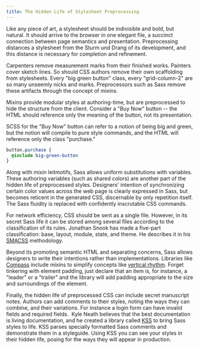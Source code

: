 ```yaml
---
title: The Hidden Life of Stylesheet Preprocessing
---
```


Like any piece of art, a stylesheet should be indivisible and bold,
but natural. It should arrive to the browser in one elegant file,
a succinct connection between page semantics and presentation.
Preprocessing distances a stylesheet from the Sturm und Drang of
its development, and this distance is necessary for completion and
refinement.

Carpenters remove measurement marks from their finished works.
Painters cover sketch lines. So should CSS authors remove their own
scaffolding from stylesheets. Every "big green button" class, every
"grid-column-2" are so many unseemly nicks and marks. Preprocessors
such as Sass remove these artifacts through the concept of mixins.

Mixins provide modular styles at authoring-time, but are preprocessed
to hide the structure from the client. Consider a "Buy Now" button
-- the HTML should reference only the meaning of the button, not
its presentation.

SCSS for the "Buy Now" button can refer to a notion of being big
and green, but the notion will compile to pure style commands, and
the HTML will reference only the class "purchase."

```scss
button.purchase {
  @include big-green-button
}
```

Along with mixin leitmotifs, Sass allows uniform substitutions with
variables. These authoring variables (such as shared colors) are
another part of the hidden life of preprocessed styles. Designers'
intention of synchronizing certain color values across the web page
is clearly expressed in Sass, but becomes reticent in the generated
CSS, discernable by only repetition itself. The Sass fluidity is
replaced with confidently inscrutable CSS commands.

For network efficiency, CSS should be sent as a single file. However,
in its secret Sass life it can be stored among several files according
to the classification of its rules. Jonathan Snook has made a
five-part classification: base, layout, module, state, and theme.
He describes it in his [SMACSS](http://smacss.com/) methodology.

Beyond its promoting semantic HTML and separating concerns, Sass
allows designers to write their intentions rather than implementations.
Libraries like [Compass](http://compass-style.org/) include mixins
to simplify concepts like [vertical
rhythm](http://compass-style.org/reference/compass/typography/vertical_rhythm/).
Forget tinkering with element padding, just declare that an item
is, for instance, a "leader" or a "trailer" and the library will
add padding appropriate to the size and surroundings of the element.

Finally, the hidden life of preprocessed CSS can include secret
manuscript notes. Authors can add comments to their styles, noting
the ways they can combine, and their variations. For instance a
login form can have invalid fields and required fields. &nbsp;Kyle
Neath believes that the best documentation is living documentation,
and he created a library called [KSS](https://github.com/kneath/kss)
to bring Sass styles to life. KSS parses specially formatted Sass
comments and demonstrate them in a styleguide. Using KSS you can
see your styles in their hidden life, posing for the ways they will
appear in production.

